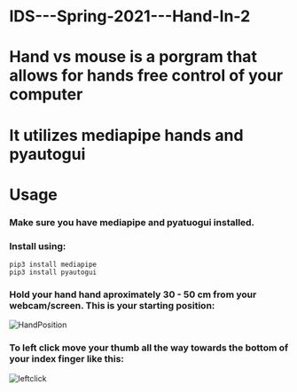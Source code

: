 # IDS---Spring-2021---Hand-In-2
# Hand vs mouse is a porgram that allows for hands free control of your computer 
# It utilizes mediapipe hands and pyautogui
#
# Usage
### Make sure you have mediapipe and pyatuogui installed. 
### Install using: 
```
pip3 install mediapipe
pip3 install pyautogui
```
### Hold your hand hand aproximately 30 - 50 cm from your webcam/screen. This is your starting position: 
![HandPosition](https://user-images.githubusercontent.com/70689092/115688165-2e5b0300-a35b-11eb-84f7-e81afb2f3934.jpg)

### To left click move your thumb all the way towards the bottom of your index finger like this: 
![leftclick](https://user-images.githubusercontent.com/70689092/115690521-6a8f6300-a35d-11eb-8e7d-b48e58281b25.gif)
